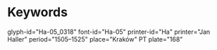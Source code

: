 # Keywords
glyph-id="Ha-05_0318"
font-id="Ha-05"
printer-id="Ha"
printer="Jan Haller"
period="1505–1525"
place="Kraków"
PT plate="168"
